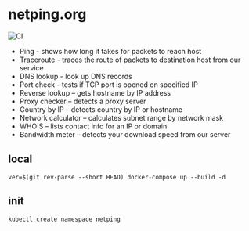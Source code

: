 # netping.org

![CI](https://github.com/malferov/netping/workflows/CI/badge.svg)

- Ping - shows how long it takes for packets to reach host
- Traceroute - traces the route of packets to destination host from our service
- DNS lookup - look up DNS records
- Port check - tests if TCP port is opened on specified IP
- Reverse lookup – gets hostname by IP address
- Proxy checker – detects a proxy server
- Country by IP – detects country by IP or hostname
- Network calculator – calculates subnet range by network mask
- WHOIS – lists contact info for an IP or domain
- Bandwidth meter – detects your download speed from our server

## local
```
ver=$(git rev-parse --short HEAD) docker-compose up --build -d
```
## init
```
kubectl create namespace netping
```
